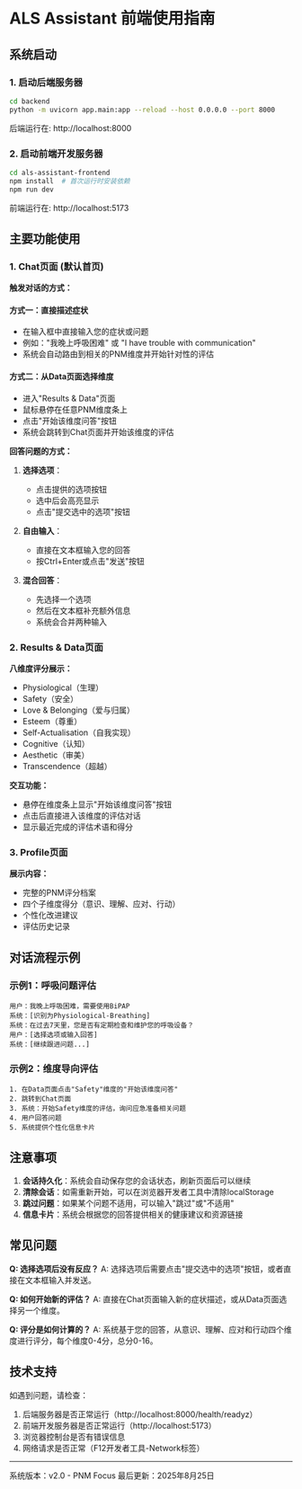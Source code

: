 # ALS Assistant 前端使用指南

## 系统启动

### 1. 启动后端服务器
```bash
cd backend
python -m uvicorn app.main:app --reload --host 0.0.0.0 --port 8000
```
后端运行在: http://localhost:8000

### 2. 启动前端开发服务器
```bash
cd als-assistant-frontend
npm install  # 首次运行时安装依赖
npm run dev
```
前端运行在: http://localhost:5173

## 主要功能使用

### 1. Chat页面 (默认首页)

**触发对话的方式：**

#### 方式一：直接描述症状
- 在输入框中直接输入您的症状或问题
- 例如："我晚上呼吸困难" 或 "I have trouble with communication"
- 系统会自动路由到相关的PNM维度并开始针对性的评估

#### 方式二：从Data页面选择维度
- 进入"Results & Data"页面
- 鼠标悬停在任意PNM维度条上
- 点击"开始该维度问答"按钮
- 系统会跳转到Chat页面并开始该维度的评估

**回答问题的方式：**

1. **选择选项**：
   - 点击提供的选项按钮
   - 选中后会高亮显示
   - 点击"提交选中的选项"按钮

2. **自由输入**：
   - 直接在文本框输入您的回答
   - 按Ctrl+Enter或点击"发送"按钮

3. **混合回答**：
   - 先选择一个选项
   - 然后在文本框补充额外信息
   - 系统会合并两种输入

### 2. Results & Data页面

**八维度评分展示：**
- Physiological（生理）
- Safety（安全）
- Love & Belonging（爱与归属）
- Esteem（尊重）
- Self-Actualisation（自我实现）
- Cognitive（认知）
- Aesthetic（审美）
- Transcendence（超越）

**交互功能：**
- 悬停在维度条上显示"开始该维度问答"按钮
- 点击后直接进入该维度的评估对话
- 显示最近完成的评估术语和得分

### 3. Profile页面

**展示内容：**
- 完整的PNM评分档案
- 四个子维度得分（意识、理解、应对、行动）
- 个性化改进建议
- 评估历史记录

## 对话流程示例

### 示例1：呼吸问题评估
```
用户：我晚上呼吸困难，需要使用BiPAP
系统：[识别为Physiological-Breathing]
系统：在过去7天里，您是否有定期检查和维护您的呼吸设备？
用户：[选择选项或输入回答]
系统：[继续跟进问题...]
```

### 示例2：维度导向评估
```
1. 在Data页面点击"Safety"维度的"开始该维度问答"
2. 跳转到Chat页面
3. 系统：开始Safety维度的评估，询问应急准备相关问题
4. 用户回答问题
5. 系统提供个性化信息卡片
```

## 注意事项

1. **会话持久化**：系统会自动保存您的会话状态，刷新页面后可以继续
2. **清除会话**：如需重新开始，可以在浏览器开发者工具中清除localStorage
3. **跳过问题**：如果某个问题不适用，可以输入"跳过"或"不适用"
4. **信息卡片**：系统会根据您的回答提供相关的健康建议和资源链接

## 常见问题

**Q: 选择选项后没有反应？**
A: 选择选项后需要点击"提交选中的选项"按钮，或者直接在文本框输入并发送。

**Q: 如何开始新的评估？**
A: 直接在Chat页面输入新的症状描述，或从Data页面选择另一个维度。

**Q: 评分是如何计算的？**
A: 系统基于您的回答，从意识、理解、应对和行动四个维度进行评分，每个维度0-4分，总分0-16。

## 技术支持

如遇到问题，请检查：
1. 后端服务器是否正常运行（http://localhost:8000/health/readyz）
2. 前端开发服务器是否正常运行（http://localhost:5173）
3. 浏览器控制台是否有错误信息
4. 网络请求是否正常（F12开发者工具-Network标签）

---

系统版本：v2.0 - PNM Focus
最后更新：2025年8月25日
